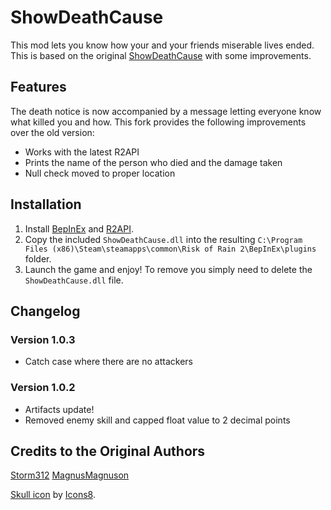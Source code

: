 # ShowDeathCause
This mod lets you know how your and your friends miserable lives ended. This is based on the original [ShowDeathCause](https://github.com/Storm312/ShowDeathCause) with some improvements.

## Features
The death notice is now accompanied by a message letting everyone know what killed you and how. This fork provides the following improvements over the old version:
- Works with the latest R2API
- Prints the name of the person who died and the damage taken
- Null check moved to proper location

## Installation
1. Install [BepInEx](https://thunderstore.io/package/bbepis/BepInExPack/) and [R2API](https://thunderstore.io/package/tristanmcpherson/R2API/).
2. Copy the included `ShowDeathCause.dll` into the resulting `C:\Program Files (x86)\Steam\steamapps\common\Risk of Rain 2\BepInEx\plugins` folder.
3. Launch the game and enjoy! To remove you simply need to delete the `ShowDeathCause.dll` file.

## Changelog
### Version 1.0.3
- Catch case where there are no attackers

### Version 1.0.2
- Artifacts update!
- Removed enemy skill and capped float value to 2 decimal points

## Credits to the Original Authors
[Storm312](https://github.com/Storm312)
[MagnusMagnuson](https://thunderstore.io/package/MagnusMagnuson/)

[Skull icon](https://icons8.com/icons/set/skull) by [Icons8](https://icons8.com).
